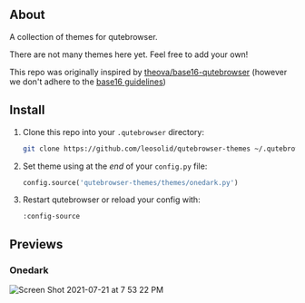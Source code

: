 ## About
A collection of themes for qutebrowser. 

There are not many themes here yet. Feel free to add your own!

This repo was originally inspired by [theova/base16-qutebrowser](https://github.com/theova/base16-qutebrowser) (however we don't adhere to the [base16 guidelines](https://github.com/chriskempson/base16/blob/master/styling.md))

## Install

1. Clone this repo into your `.qutebrowser` directory:

   ```zsh
   git clone https://github.com/leosolid/qutebrowser-themes ~/.qutebrowser
   ```
   
2. Set theme using at the _end_ of your `config.py` file:
   
   ```python
   config.source('qutebrowser-themes/themes/onedark.py')
   ```
3. Restart qutebrowser or reload your config with: 
   ```
   :config-source
   ```

## Previews

### Onedark

![Screen Shot 2021-07-21 at 7 53 22 PM](https://user-images.githubusercontent.com/13348080/126584037-8a64e2f2-7edc-4f54-b736-911a0bcdc848.png)
